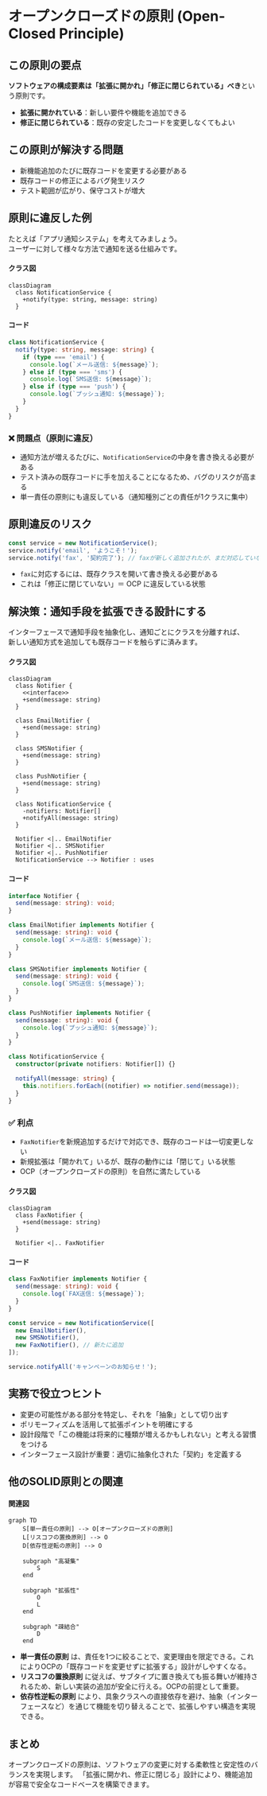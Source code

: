 # オープンクローズドの原則 (Open-Closed Principle)

## この原則の要点

**ソフトウェアの構成要素は「拡張に開かれ」「修正に閉じられている」べき**という原則です。

- **拡張に開かれている**：新しい要件や機能を追加できる
- **修正に閉じられている**：既存の安定したコードを変更しなくてもよい

## この原則が解決する問題

- 新機能追加のたびに既存コードを変更する必要がある
- 既存コードの修正によるバグ発生リスク
- テスト範囲が広がり、保守コストが増大

## 原則に違反した例

たとえば「アプリ通知システム」を考えてみましょう。  
ユーザーに対して様々な方法で通知を送る仕組みです。

#### クラス図
```mermaid
classDiagram
  class NotificationService {
    +notify(type: string, message: string)
  }
```
#### コード
```ts
class NotificationService {
  notify(type: string, message: string) {
    if (type === 'email') {
      console.log(`メール送信: ${message}`);
    } else if (type === 'sms') {
      console.log(`SMS送信: ${message}`);
    } else if (type === 'push') {
      console.log(`プッシュ通知: ${message}`);
    }
  }
}
```


### ❌ 問題点（原則に違反）

- 通知方法が増えるたびに、`NotificationService`の中身を書き換える必要がある
- テスト済みの既存コードに手を加えることになるため、バグのリスクが高まる
- 単一責任の原則にも違反している（通知種別ごとの責任が1クラスに集中）

## 原則違反のリスク

```ts
const service = new NotificationService();
service.notify('email', 'ようこそ！');
service.notify('fax', '契約完了'); // faxが新しく追加されたが、まだ対応していない
```

- `fax`に対応するには、既存クラスを開いて書き換える必要がある
- これは「修正に閉じていない」＝ OCP に違反している状態

## 解決策：通知手段を拡張できる設計にする

インターフェースで通知手段を抽象化し、通知ごとにクラスを分離すれば、  
新しい通知方式を追加しても既存コードを触らずに済みます。

#### クラス図

```mermaid
classDiagram
  class Notifier {
    <<interface>>
    +send(message: string)
  }

  class EmailNotifier {
    +send(message: string)
  }

  class SMSNotifier {
    +send(message: string)
  }

  class PushNotifier {
    +send(message: string)
  }

  class NotificationService {
    -notifiers: Notifier[]
    +notifyAll(message: string)
  }

  Notifier <|.. EmailNotifier
  Notifier <|.. SMSNotifier
  Notifier <|.. PushNotifier
  NotificationService --> Notifier : uses
```

#### コード

```ts
interface Notifier {
  send(message: string): void;
}

class EmailNotifier implements Notifier {
  send(message: string): void {
    console.log(`メール送信: ${message}`);
  }
}

class SMSNotifier implements Notifier {
  send(message: string): void {
    console.log(`SMS送信: ${message}`);
  }
}

class PushNotifier implements Notifier {
  send(message: string): void {
    console.log(`プッシュ通知: ${message}`);
  }
}

class NotificationService {
  constructor(private notifiers: Notifier[]) {}

  notifyAll(message: string) {
    this.notifiers.forEach((notifier) => notifier.send(message));
  }
}
```


### ✅ 利点

- `FaxNotifier`を新規追加するだけで対応でき、既存のコードは一切変更しない
- 新規拡張は「開かれて」いるが、既存の動作には「閉じて」いる状態
- OCP（オープンクローズドの原則）を自然に満たしている

#### クラス図
```mermaid
classDiagram
  class FaxNotifier {
    +send(message: string)
  }

  Notifier <|.. FaxNotifier
```

#### コード
```ts
class FaxNotifier implements Notifier {
  send(message: string): void {
    console.log(`FAX送信: ${message}`);
  }
}

const service = new NotificationService([
  new EmailNotifier(),
  new SMSNotifier(),
  new FaxNotifier(), // 新たに追加
]);

service.notifyAll('キャンペーンのお知らせ！');
```


## 実務で役立つヒント

- 変更の可能性がある部分を特定し、それを「抽象」として切り出す
- ポリモーフィズムを活用して拡張ポイントを明確にする
- 設計段階で「この機能は将来的に種類が増えるかもしれない」と考える習慣をつける
- インターフェース設計が重要：適切に抽象化された「契約」を定義する

## 他のSOLID原則との関連

#### 関連図

```mermaid
graph TD
    S[単一責任の原則] --> O[オープンクローズドの原則]
    L[リスコフの置換原則] --> O
    D[依存性逆転の原則] --> O
    
    subgraph "高凝集"
        S
    end
    
    subgraph "拡張性"
        O
        L
    end
    
    subgraph "疎結合"
        D
    end
```

- **単一責任の原則** は、責任を1つに絞ることで、変更理由を限定できる。これによりOCPの「既存コードを変更せずに拡張する」設計がしやすくなる。
- **リスコフの置換原則** に従えば、サブタイプに置き換えても振る舞いが維持されるため、新しい実装の追加が安全に行える。OCPの前提として重要。
- **依存性逆転の原則** により、具象クラスへの直接依存を避け、抽象（インターフェースなど）を通じて機能を切り替えることで、拡張しやすい構造を実現できる。

## まとめ

オープンクローズドの原則は、ソフトウェアの変更に対する柔軟性と安定性のバランスを実現します。
「拡張に開かれ、修正に閉じる」設計により、機能追加が容易で安全なコードベースを構築できます。
